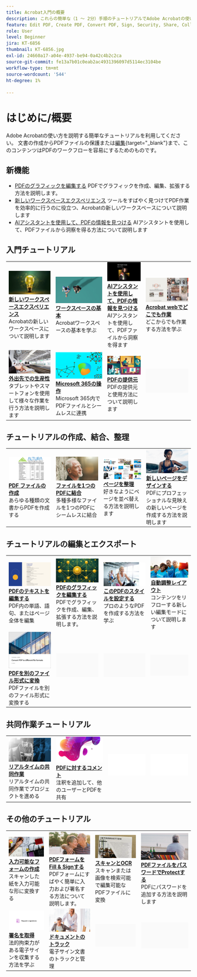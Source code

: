 ```yaml
---
title: Acrobat入門の概要
description: これらの簡単な（1 ～ 2分）手順のチュートリアルでAdobe Acrobatの使い方を学びます
feature: Edit PDF, Create PDF, Convert PDF, Sign, Security, Share, Collaboration, Workspace
role: User
level: Beginner
jira: KT-6856
thumbnail: KT-6856.jpg
exl-id: 24660a17-a04e-4937-be94-0a42c4b2c2ca
source-git-commit: fe13a7b01c0eab2ac4931396097d5114ec3104be
workflow-type: tm+mt
source-wordcount: '544'
ht-degree: 1%

---
```


# はじめに/概要

Adobe Acrobatの使い方を説明する簡単なチュートリアルを利用してください。 文書の作成からPDFファイルの保護または[編集](https://www.adobe.com/jp/acrobat/online/pdf-editor.html){target="_blank"}まで、このコンテンツはPDFのワークフローを容易にするためのものです。

## 新機能

* [PDFのグラフィックを編集する](edit-graphics.md)
PDFでグラフィックを作成、編集、拡張する方法を説明します。
* [新しいワークスペースエクスペリエンス](new-workspace.md)
ツールをすばやく見つけてPDF作業を効率的に行うのに役立つ、Acrobatの新しいワークスペースについて説明します
* [AIアシスタントを使用して、PDFの情報を見つける](ai-assistant.md)
AIアシスタントを使用して、PDFファイルから洞察を得る方法について説明します

## 入門チュートリアル

<table style="table-layout:fixed">
<tr>
  <td>
    <a href="new-workspace.md">
      <img alt="新しいワークスペースエクスペリエンス" src="../assets/new-workspace.png" />
    </a>
    <div>
    <a href="new-workspace.md"><strong>新しいワークスペースエクスペリエンス</strong></a>
    </div>
    Acrobatの新しいワークスペースについて説明します
    <br>
  </td>
  <td>
    <a href="get-to-know-the-acrobat-dc-interface.md">
      <img alt="ワークスペースの基本" src="../assets/workspace-basics.png" />
    </a>
    <div>
    <a href="get-to-know-the-acrobat-dc-interface.md"><strong>ワークスペースの基本</strong></a>
    </div>
    Acrobatワークスペースの基本を学ぶ
    <br>
  </td>
  <td>
    <a href="ai-assistant.md">
      <img alt="AIアシスタントでPDFのインサイトを見つける" src="../assets/ai-assistant.png" />
    </a>
    <div>
    <a href="ai-assistant.md"><strong>AIアシスタントを使用して、PDFの情報を見つける</strong></a>
    </div>
    AIアシスタントを使用して、PDFファイルから洞察を得ます
    <br>
  </td>
  <td>
    <a href="acrobatweb.md">
      <img alt="Acrobat webでどこでも作業" src="../assets/acrobat-web.png" />
    </a>
    <div>
    <a href="acrobatweb.md"><strong>Acrobat webでどこでも作業</strong></a>
    </div>
    どこからでも作業する方法を学ぶ
    <br>
  </td>
</tr>
<tr>
  <td>
    <a href="productivity.md">
      <img alt="外出先での生産性" src="../assets/productivity.png" />
    </a>
    <div>
    <a href="productivity.md"><strong>外出先での生産性</strong></a>
    </div>
    タブレットやスマートフォンを使用して様々な作業を行う方法を説明します
    <br>
  </td>
    <td>
      <a href="../integrate/integrate-overview.md#microsoft">
        <img alt="Microsoft 365の使用" src="../assets/microsoft-365.png" />
      </a>
      <div>
      <a href="../integrate/integrate-overview.md#microsoft"><strong>Microsoft 365の操作</strong></a>
      </div>
      Microsoft 365内でPDFファイルとシームレスに連携
      <br> 
    </td>
    <td>
      <a href="where-do-pdfs-come-from.md">
        <img alt="PDFはどこから来るのですか。" src="../assets/where-pdfs.png" />
      </a>
      <div>
      <a href="where-do-pdfs-come-from.md"><strong>PDFの提供元</strong></a>
      </div>
      PDFの提供元と使用方法について説明します
      <br>
    </td>
    <td>
    <img alt="スペーサー" src="../assets/Grayspacer.png" />
      <div>
      <br>
    </td>
  </tr>
  </table>

## チュートリアルの作成、結合、整理

<table style="table-layout:fixed">
  <tr>
    <td>
      <a href="create-pdf.md">
        <img alt="PDFファイルの作成" src="../assets/create.png" />
      </a>
      <div>
      <a href="create-pdf.md"><strong>PDF ファイルの作成</strong></a>
      </div>
      あらゆる種類の文書からPDFを作成する
      <br>
    </td>
    <td>
      <a href="combine-to-pdf.md">
        <img alt="ファイルを1つのPDFーに結合" src="../assets/combine.png" />
      </a>
      <div>
      <a href="combine-to-pdf.md"><strong>ファイルを1つのPDFに結合</strong></a>
      </div>
      多種多様なファイルを1つのPDFにシームレスに結合
      <br>
    </td>
    <td>
      <a href="organize.md">
        <img alt="ページを整理" src="../assets/organize-pages.png" />
      </a>
      <div>
      <a href="organize.md"><strong>ページを整理</strong></a>
      </div>
      好きなようにページを並べ替える方法を説明します
      <br>
    </td>
    <td>
      <a href="add-custom-page.md">
        <img alt="新しいページをデザインする" src="../assets/design.png" />
      </a>
      <div>
      <a href="add-custom-page.md"><strong>新しいページをデザインする</strong></a>
      </div>
     PDFにプロフェッショナルな見映えの新しいページを作成する方法を説明します
      <br>
    </td>
  </tr>
  </table>

## チュートリアルの編集とエクスポート

<table style="table-layout:fixed">
  <tr>
    <td>
      <a href="edit-pdf.md">
        <img alt="PDF内のテキストの編集" src="../assets/edit-text.png" />
      </a>
      <div>
      <a href="edit-pdf.md"><strong>PDFのテキストを編集する</strong></a>
      </div>
      PDF内の単語、語句、またはページ全体を編集
      <br>
    </td>
    <td>
      <a href="edit-graphics.md">
        <img alt="PDF内のグラフィックの編集" src="../assets/edit-graphics.png" />
      </a>
      <div>
      <a href="edit-graphics.md"><strong>PDFのグラフィックを編集する</strong></a>
      </div>
      PDFでグラフィックを作成、編集、拡張する方法を説明します。
      <br>
    </td>
    <td>
      <a href="stylize-this-PDF.md">
        <img alt="このPDFをスタイライズ" src="../assets/stylize-pdf.png" />
      </a>
      <div>
      <a href="stylize-this-PDF.md"><strong>このPDFのスタイルを設定する</strong></a>
      </div>
      プロのようなPDFを作成する方法を学ぶ
      <br>
    </td>
   <td>
      <a href="auto-adjust-layout.md">
        <img alt="自動調整レイアウト" src="../assets/auto-adjust.png" />
      </a>
      <div>
      <a href="auto-adjust-layout.md"><strong>自動調整レイアウト</strong></a>
      </div>
      コンテンツをリフローする新しい編集モードについて説明します
      <br>
    </td>
  </tr>
    <td>
      <a href="export-pdf.md">
        <img alt="PDFを別のファイル形式に変換" src="../assets/convert.png" />
      </a>
      <div>
      <a href="export-pdf.md"><strong>PDFを別のファイル形式に変換</strong></a>
      </div>
      PDFファイルを別のファイル形式に変換する
      <br>
    </td>
    <td>
   <img alt="スペーサー" src="../assets/Grayspacer.png" />
    <div>
    <br>
  </td>
  <td>
   <img alt="スペーサー" src="../assets/Grayspacer.png" />
    <div>
    <br>
  </td>
   <td>
   <img alt="スペーサー" src="../assets/Grayspacer.png" />
    <div>
    <br>
  </td>
</tr>
</table>

## 共同作業チュートリアル

<table style="table-layout:fixed">
  <tr>
    <td>
      <a href="collaborate.md">
        <img alt="リアルタイムの共同作業" src="../assets/collaborate.png" />
      </a>
      <div>
      <a href="collaborate.md"><strong>リアルタイムの共同作業</strong></a>
      </div>
      リアルタイムの共同作業でプロジェクトを進める
    </td>
    <td>
      <a href="comment-on-pdf-files.md">
        <img alt="PDFに対するコメント" src="../assets/comment.png" />
      </a>
      <div>
      <a href="comment-on-pdf-files.md"><strong>PDFに対するコメント</strong></a>
      </div>
      注釈を追加して、他のユーザーとPDFを共有
      <br>
    </td>
    <td>
    <img alt="スペーサー" src="../assets/Whitespacer.png" />
      <div>
      <br>
    </td>
    <td>
    <img alt="スペーサー" src="../assets/Whitespacer.png" />
      <div>
      <br>
    </td>
</tr>
</table>

## その他のチュートリアル

<table style="table-layout:fixed">
<tr>
  <td>
    <a href="create-fillable-forms.md">
      <img alt="入力可能なフォームの作成" src="../assets/fillable-forms.png" />
    </a>
    <div>
      <a href="create-fillable-forms.md"><strong>入力可能なフォームの作成</strong></a>
      </div>
      スキャンした紙を入力可能な形に変換する
      <br>
  </td>
  <td>
    <a href="fill-and-sign.md">
      <img alt="PDFフォームをFill &amp; Sign" src="../assets/fill-sign.png" />
    </a>
    <div>
    <a href="fill-and-sign.md"><strong>PDFフォームをFill &amp; Signする</strong></a>
    </div>
    PDFフォームにすばやく簡単に入力および署名する方法について説明します。
    <br>
  </td>
  <td>
    <a href="scan-and-ocr.md">
      <img alt="スキャンとOCR" src="../assets/scan.png" />
    </a>
    <div>
    <a href="scan-and-ocr.md"><strong>スキャンとOCR</strong></a>
    </div>
    スキャンまたは画像を検索可能で編集可能なPDFファイルに変換
    <br>
  </td>
  <td>
    <a href="password-protect.md">
      <img alt="PDFファイルをパスワードでProtectする" src="../assets/protect.png" />
    </a>
    <div>
    <a href="password-protect.md"><strong>PDFファイルをパスワードでProtectする</strong></a>
    </div>
    PDFにパスワードを追加する方法を説明します
    <br>
  </td>
</tr>
<tr>
  <td>
    <a href="signatures.md">
      <img alt="署名を取得" src="../assets/signatures.png" />
    </a>
    <div>
    <a href="signatures.md"><strong>署名を取得</strong></a>
    </div>
    法的拘束力がある電子サインを収集する方法を学ぶ
    <br>
  </td>
  <td>
    <a href="track.md">
      <img alt="ドキュメントのトラック" src="../assets/track.png" />
    </a>
    <div>
    <a href="track.md"><strong>ドキュメントのトラック</strong></a>
    </div>
    電子サイン文書のトラックと管理
    <br>
  </td>
  <td>
   <img alt="スペーサー" src="../assets/Grayspacer.png" />
    <div>
    <br>
  </td>
  <td>
   <img alt="スペーサー" src="../assets/Grayspacer.png" />
    <div>
    <br>
  </td>
</tr>
</table>

